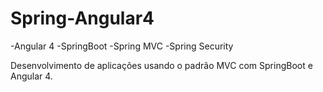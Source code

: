 # Spring-Angular4
 
 -Angular 4
 -SpringBoot
 -Spring MVC
 -Spring Security

Desenvolvimento de aplicações usando o padrão MVC com SpringBoot e Angular 4.
